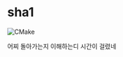 # sha1

![CMake](https://github.com/rkdmf0000/sha1/workflows/CMake/badge.svg?branch=master)

어찌 돌아가는지 이해하는디 시간이 걸렸네 
